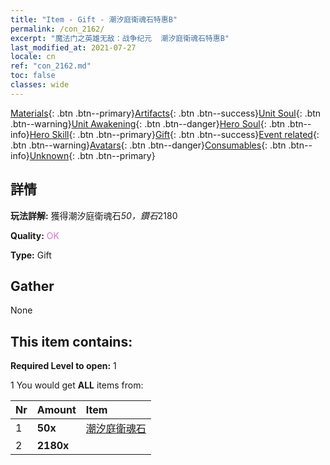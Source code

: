 ```yaml
---
title: "Item - Gift - 潮汐庭衛魂石特惠B"
permalink: /con_2162/
excerpt: "魔法门之英雄无敌：战争纪元  潮汐庭衛魂石特惠B"
last_modified_at: 2021-07-27
locale: cn
ref: "con_2162.md"
toc: false
classes: wide
---
```

 [Materials](/ItemsCN/){: .btn .btn--primary}[Artifacts](/ItemsCN/Artifacts/){: .btn .btn--success}[Unit Soul](/ItemsCN/UnitSoul/){: .btn .btn--warning}[Unit Awakening](/ItemsCN/UnitAwakening/){: .btn .btn--danger}[Hero Soul](/ItemsCN/HeroSoul/){: .btn .btn--info}[Hero Skill](/ItemsCN/HeroSkill/){: .btn .btn--primary}[Gift](/ItemsCN/Gift/){: .btn .btn--success}[Event related](/ItemsCN/Events/){: .btn .btn--warning}[Avatars](/ItemsCN/Avatars/){: .btn .btn--danger}[Consumables](/ItemsCN/Consumables/){: .btn .btn--info}[Unknown](/ItemsCN/Unknown/){: .btn .btn--primary}

## 詳情
 **玩法詳解:** 獲得潮汐庭衛魂石*50，鑽石*2180

 **Quality:** <span style="color: #DA70D6">OK</span>

 **Type:** Gift

## Gather

  None

## This item contains:

 **Required Level to open:** 1

 1 You would get **ALL** items  from:

  | Nr | Amount |     Item    |
  |:---|:-------|:------------|
  | 1 |  **50x** | [潮汐庭衛魂石](/cn/Items/unt_352/) |  | 
  | 2 |  **2180x** | <i class="fas fa-gem"/> |  | 
